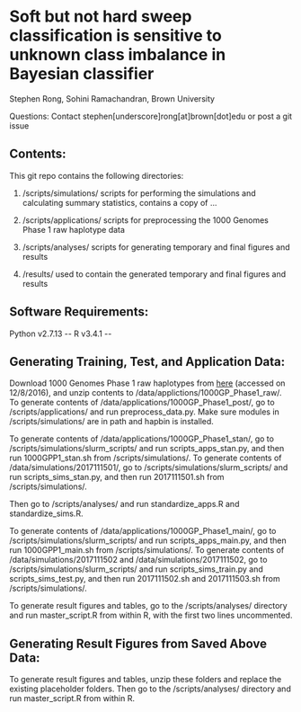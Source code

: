 # Soft but not hard sweep classification is sensitive to unknown class imbalance in Bayesian classifier

Stephen Rong, Sohini Ramachandran, Brown University

Questions: Contact stephen[underscore]rong[at]brown[dot]edu or post a git issue

## Contents:

This git repo contains the following directories:

1. /scripts/simulations/ scripts for performing the simulations and calculating summary statistics, contains a copy of ...

2. /scripts/applications/ scripts for preprocessing the 1000 Genomes Phase 1 raw haplotype data

3. /scripts/analyses/ scripts for generating temporary and final figures and results

4. /results/ used to contain the generated temporary and final figures and results 

## Software Requirements:

Python v2.7.13 -- R v3.4.1 -- 

<!-- 5. /data/applications/1000GP_Phase1_raw/ contains the 1000 Genomes Phase 1 raw haplotype data, downloaded from ...

6. /1000GP_Phase1_raw/ contains the preprocessed 1000 Genomes Phase 1 haplotypes ...

7. 1000GP_Phase1_misc/ contains extra files used in the analysis, explained in README.txt ...

8. 1000GP_Phase1_stan/ contains the SNP-level summary statistics used to standardize iHS, DiHH, and XP-EHH for the application data ...

9. 1000GP_Phase1_main/ contains the window-level summary statistics used as the application data ...

10. /hapbin_out_temp/ are used for intermediate hapbin files ...

11. /data/simulations/2017111501/ contains the SNP-level summary statistics used to standardize iHS, DiHH, and XP-EHH for the simulation data ...

12. /2017111502/ contains the window-level summary statistics split into two disjoing sets for the training data and the test data

13. /2017111502/ contains the window-level summary statistics used to assess performance on neutral sits linked to a beneficial mutation ...

14. /hapbin_in_temp/ and /hapbin_out_temp/ are used for intermediate hapbin files ... -->

<!-- ## Software Requirements:

Python v2.7.13

numpy v1.11.3

pandas v0.19.2

pygg 0.1.7

networkx v1.11

matplotlib v2.0.0

scipy v0.18.1

sklearn v0.18.1

R v3.4.0

RColorBrewer v1.1.2

tidyverse v1.1.1

wrapr v0.1.2

ks v1.10.6

gplots v3.0.1

ggpubr v0.1.2

scales v0.4.1

plyr v1.8.4

msms (https://github.com/delt0r/msms)

hapbin (https://github.com/evotools/hapbin) -->

## Generating Training, Test, and Application Data:

Download 1000 Genomes Phase 1 raw haplotypes from [here](https://mathgen.stats.ox.ac.uk/impute/ALL.integrated_phase1_SHAPEIT_16-06-14.nomono.tgz) (accessed on 12/8/2016), and unzip contents to /data/applictions/1000GP_Phase1_raw/. To generate contents of /data/applications/1000GP_Phase1_post/, go to /scripts/applications/ and run preprocess_data.py. Make sure modules in /scripts/simulations/ are in path and hapbin is installed. 

To generate contents of /data/applications/1000GP_Phase1_stan/, go to /scripts/simulations/slurm_scripts/ and run scripts_apps_stan.py, and then run 1000GPP1_stan.sh from /scripts/simulations/. To generate contents of /data/simulations/2017111501/, go to /scripts/simulations/slurm_scripts/ and run scripts_sims_stan.py, and then run 2017111501.sh from /scripts/simulations/. 

Then go to /scripts/analyses/ and run standardize_apps.R and standardize_sims.R. 

To generate contents of /data/applications/1000GP_Phase1_main/, go to /scripts/simulations/slurm_scripts/ and run scripts_apps_main.py, and then run 1000GPP1_main.sh from /scripts/simulations/. To generate contents of /data/simulations/2017111502 and /data/simulations/2017111502, go to /scripts/simulations/slurm_scripts/ and run scripts_sims_train.py and scripts_sims_test.py, and then run 2017111502.sh and 2017111503.sh from /scripts/simulations/.

To generate result figures and tables, go to the /scripts/analyses/ directory and run master_script.R from within R, with the first two lines uncommented.

## Generating Result Figures from Saved Above Data:

<!-- We have included the training and test data required for generating result figures and tables as temp.zip.  -->

To generate result figures and tables, unzip these folders and replace the existing placeholder folders. Then go to the /scripts/analyses/ directory and run master_script.R from within R.
